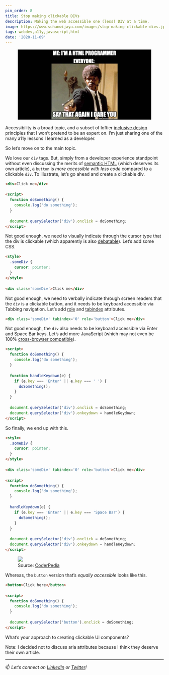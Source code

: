 ```yaml
---
pin_order: 8
title: Stop making clickable DIVs
description: Making the web accessible one (less) DIV at a time.
image: https://www.suhanwijaya.com/images/stop-making-clickable-divs.jpeg
tags: webdev,a11y,javascript,html
date: '2020-11-09'
---
```


<figure>
	<img src='/images/stop-making-clickable-divs.jpeg'>
</figure>

Accessibility is a broad topic, and a subset of loftier [inclusive design](https://www.microsoft.com/design/inclusive/) principles that I won’t pretend to be an expert on. I’m just sharing one of the many a11y lessons I learned as a developer.

So let’s move on to the main topic.

We love our `div` tags. But, simply from a developer experience standpoint without even discussing the merits of [semantic HTML](https://developer.mozilla.org/en-US/docs/Glossary/Semantics#Semantics_in_HTML) (which deserves its own article), a  `button` is _more accessible with less code_ compared to a clickable `div`. To illustrate, let’s go ahead and create a clickable div.

```html
<div>Click me</div>

<script>
  function doSomething() {
    console.log('do something'); 
  }

  document.querySelector('div').onclick = doSomething;
</script>
```

Not good enough, we need to visually indicate through the cursor type that the div is clickable (which apparently is also [debatable](https://medium.com/simple-human/buttons-shouldnt-have-a-hand-cursor-b11e99ca374b)). Let’s add some CSS.

```html
<style>
  .someDiv {
    cursor: pointer;
  }
</style>

<div class='someDiv'>Click me</div>
```

Not good enough, we need to verbally indicate through screen readers that the `div` is a clickable button, and it needs to be keyboard accessible via Tabbing navigation. Let’s add [role](https://developer.mozilla.org/en-US/docs/Web/Accessibility/ARIA/Roles/button_role) and [tabindex](https://developer.mozilla.org/en-US/docs/Web/HTML/Global_attributes/tabindex) attributes.

```html
<div class='someDiv' tabindex='0' role='button'>Click me</div>
```

Not good enough, the `div` also needs to be keyboard accessible via Enter and Space Bar keys. Let’s add more JavaScript (which may not even be 100% [cross-browser compatible](https://developer.mozilla.org/en-US/docs/Web/API/KeyboardEvent/key/Key_Values#Whitespace_keys)).

```html
<script>
  function doSomething() {
    console.log('do something'); 
  }

  function handleKeydown(e) {
    if (e.key === 'Enter' || e.key === ' ') {
      doSomething();
    }
  }

  document.querySelector('div').onclick = doSomething;
  document.querySelector('div').onkeydown = handleKeydown;
</script>
```

So finally, we end up with this.

```html
<style>
  .someDiv {
    cursor: pointer;
  }
</style>

<div class='someDiv' tabindex='0' role='button'>Click me</div>

<script>
  function doSomething() {
    console.log('do something'); 
  }

  handleKeydown(e) {
    if (e.key === 'Enter' || e.key === 'Space Bar') {
      doSomething();
    }
  }

  document.querySelector('div').onclick = doSomething;
  document.querySelector('div').onkeydown = handleKeydown;
</script>
```

<figure>
	<img src='https://cdn-images-1.medium.com/max/894/1*mQeROU_hw38oCDgFGZnzLw.jpeg'>
	<figcaption>Source: <a href="https://www.thecoderpedia.com/blog/programming-memes/">CoderPedia</a></figcaption>
</figure>

Whereas, the `button` version that’s _equally accessible_ looks like this.

```html
<button>Click here</button>

<script>
  function doSomething() {
    console.log('do something'); 
  }

  document.querySelector('button').onclick = doSomething;
</script>
```

What’s your approach to creating clickable UI components? 

Note: I decided not to discuss aria attributes because I think they deserve their own article.

***

📫 _Let’s connect on_ [_LinkedIn_](https://www.linkedin.com/in/suhanwijaya/) _or _[_Twitter_](https://twitter.com/suhanw)_!_